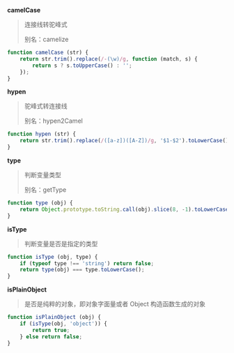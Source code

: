 **camelCase**

> 连接线转驼峰式
>
> 别名：camelize

```js
function camelCase (str) {
    return str.trim().replace(/-(\w)/g, function (match, s) {
        return s ? s.toUpperCase() : '';
    });
}
```



**hypen**

> 驼峰式转连接线
>
> 别名：hypen2Camel

```js
function hypen (str) {
    return str.trim().replace(/([a-z])([A-Z])/g, '$1-$2').toLowerCase();
}
```



**type**

> 判断变量类型
>
> 别名：getType

```js
function type (obj) {
    return Object.prototype.toString.call(obj).slice(8, -1).toLowerCase();
}
```



**isType**

> 判断变量是否是指定的类型

```js
function isType (obj, type) {
    if (typeof type !== 'string') return false;
    return type(obj) === type.toLowerCase();
}
```



**isPlainObject**

> 是否是纯粹的对象，即对象字面量或者 Object 构造函数生成的对象

```js
function isPlainObject (obj) {
    if (isType(obj, 'object')) {
        return true;
    } else return false;
}
```

